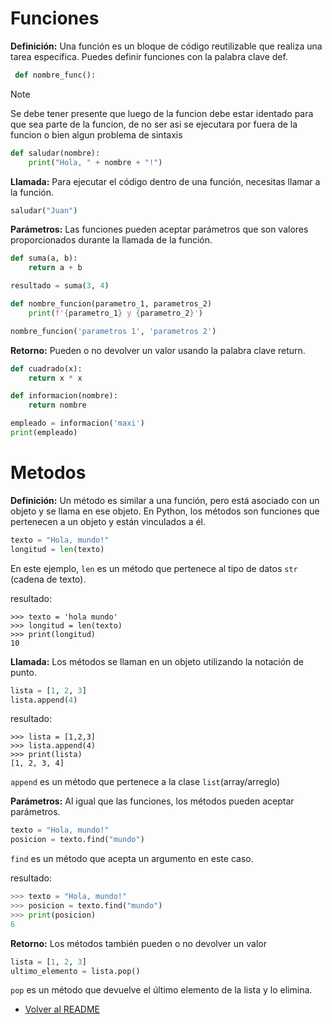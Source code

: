 # Funciones
**Definición:** Una función es un bloque de código reutilizable que realiza una tarea específica. Puedes definir funciones con la palabra clave def.
 
```python
 def nombre_func():
``` 
>[!NOTE] 
Se debe tener presente que luego de la funcion debe estar identado para que sea parte de la funcion, de no ser asi se ejecutara por fuera de la funcion o bien algun problema de sintaxis 

```python
def saludar(nombre):
    print("Hola, " + nombre + "!")
```

**Llamada:** Para ejecutar el código dentro de una función, necesitas llamar a la función.

```python
saludar("Juan") 
```

**Parámetros:** Las funciones pueden aceptar parámetros que son valores proporcionados durante la llamada de la función.

```python
def suma(a, b):
    return a + b

resultado = suma(3, 4)
```


```python
def nombre_funcion(parametro_1, parametros_2)
    print(f'{parametro_1} y {parametro_2}')

nombre_funcion('parametros 1', 'parametros 2')
```

**Retorno:** Pueden o no devolver un valor usando la palabra clave return.

```python
def cuadrado(x):
    return x * x
```

```python
def informacion(nombre):
    return nombre

empleado = informacion('maxi')
print(empleado)
```

# Metodos

**Definición:** Un método es similar a una función, pero está asociado con un objeto y se llama en ese objeto. En Python, los métodos son funciones que pertenecen a un objeto y están vinculados a él.

```python
texto = "Hola, mundo!"
longitud = len(texto)
```
En este ejemplo, `len` es un método que pertenece al tipo de datos `str` (cadena de texto).


resultado:
```shell
>>> texto = 'hola mundo'
>>> longitud = len(texto)
>>> print(longitud)
10
```

**Llamada:** Los métodos se llaman en un objeto utilizando la notación de punto.

```python
lista = [1, 2, 3]
lista.append(4)
```
resultado:
```shell
>>> lista = [1,2,3]
>>> lista.append(4)
>>> print(lista)
[1, 2, 3, 4]
```
 `append` es un método que pertenece a la clase `list`(array/arreglo)

**Parámetros:** Al igual que las funciones, los métodos pueden aceptar parámetros.

```python
texto = "Hola, mundo!"
posicion = texto.find("mundo")
```
`find` es un método que acepta un argumento en este caso.

resultado:
```python
>>> texto = "Hola, mundo!"
>>> posicion = texto.find("mundo")
>>> print(posicion)
6
```
**Retorno:** Los métodos también pueden o no devolver un valor

```python
lista = [1, 2, 3]
ultimo_elemento = lista.pop()
```
`pop` es un método que devuelve el último elemento de la lista y lo elimina.


- [Volver al README](README.md)